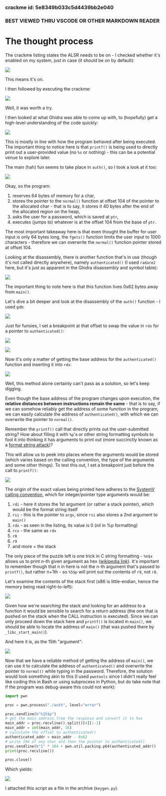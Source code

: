 ### crackme id: 5e8349b033c5d4439bb2e040
### BEST VIEWED THRU VSCODE OR OTHER MARKDOWN READER

# The thought process

The crackme listing states the ALSR needs to be on - I checked whether it's enabled on my system, just in case (it should be on by default):

![](assets/1.png)

This means it's on.

I then followed by executing the crackme:

![](assets/2.png)

Well, it was worth a try. 

I then looked at what Ghidra was able to come up with, to (hopefully) get a high-level understanding of the code quickly:

![](assets/3.png)

This is mostly in line with how the program behaved after being executed. The important thing to notice here is that `printf()` is being used to directly print out a user-provided value (no `%s` or nothing) - this can be a potential venue to explore later.

The main (hah) fun seems to take place in `auth()`, so I took a look at it too:

![](assets/4.png)


Okay, so the program:
1. reserves 64 bytes of memory for a char, 
2. stores the pointer to the `normal()` function at offset 104 of the pointer to the allocated char - that is to say, it stores it 40 bytes after the end of the allocated region on the heap,
3. asks the user for a password, which is saved at `ptr`,
4. executes (jumps to) whatever is at the offset 104 from the base of `ptr`.

The most important takeaway here is that even thought the buffer for user input is only 64 bytes long, the `fgets()` function limits the user input to 1000 characters - therefore we can overwrite the `normal()` function pointer stored at offset 104.

Looking at the disassembly, there is another function that's in use (though it's not called directly anywhere), namely `authenticated()` (I used `radare2` here, but it's just as apparent in the Ghidra disassembly and symbol table):

![](assets/5.png)

The important thing to note here is that this function lives 0x62 bytes away from `main()`.

Let's dive a bit deeper and look at the disassembly of the `auth()` function - I used `gdb`:

![](assets/6.png)

Just for funsies, I set a breakpoint at that offset to swap the value in `rdx` for a pointer to `authenticated()`:

![](assets/7.png)

![](assets/8.png)

Now it's only a matter of getting the base address for the `authenticated()` function and inserting it into `rdx`:

![](assets/9.png)

Well, this method alone certainly can't pass as a solution, so let's keep digging.

Even though the base address of the program changes upon execution, the **relative distances between instructions remain the same** - that is to say, if we can somehow reliably get the address of some function in the program, we can easily calculate the address of `authenticated()`, with which we can overwrite the pointer to `normal()`.

Remember the `printf()` call that directly prints out the user-submitted string? How about filling it with `%p`'s or other string formatting symbols to fool it into thinking it has arguments to print out (more succinctly known as a [format string attack](https://en.wikipedia.org/wiki/Uncontrolled_format_string))?

This will allow us to peek into places where the arguments would be stored (which varies based on the calling convention, the type of the arguments and some other things). To test this out, I set a breakpoint just before the call to `printf()`:

![](assets/10.png)

The origin of the exact values being printed here adheres to the [SystemV calling convention](https://en.wikipedia.org/wiki/X86_calling_conventions#System_V_AMD64_ABI), which for integer/pointer type arguments would be:
1. `rdi` - here it stores the 1st argument (or rather a stack pointer), which would be the format string itself
2. `rsi` - this is the pointer to `argv`, since `rsi` also stores a 2nd argument to `main()`
3. `rdx` - as seen in the listing, its value is 0 (nil in %p formatting)
4. `rcx` - the same as `rdx`
5. `r8`
6. `r9`
7. and more = the stack

The only piece of the puzzle left is one trick in C string formatting - `%n$x` allows us to print n-th given argument as hex ([wikipedia link](https://en.wikipedia.org/wiki/Printf#Parameter_field)). It's important to remember though that n in here is not the n-th argument that's passed to `printf()`, but rather n+1th - so `%5$p` will print out the contents of `r9`, not `r8`.

Let's examine the contents of the stack first (x86 is little-endian, hence the memory being read right-to-left):

![](assets/11.png)


Given how we're searching the stack and looking for an address to a function it would be sensible to search for a return address (the one that is pushed on the stack when the CALL instruction is executed).
Since we can only proceed down the stack here and `printf()` is located in `main()`, we should be able to locate the address of `main()` (that was pushed there by `_libc_start_main()`).

And here it is, as the 15th "argument":

![](assets/12.png)

Now that we have a reliable method of getting the address of `main()`, we can use it to calculate the address of `authenticated()` and overwrite the pointer to `normal()` while typing in the password.
Therefore, the solution would look something akin to this (I used `pwntools` since I didn't really feel like coding this in Bash or using subprocess in Python, but do take note that if the program was debug-aware this could not work):

```python
import pwn

proc = pwn.process("./auth", level="error")

proc.sendline(b"%15$p")
# get the main address from the response and convert it to hex
main_addr = proc.recvline().split()[4][:-1]
main_addr = int(main_addr, 16)
# calculate the offset to authenticated()
authenticated_addr = main_addr - 0x62
# write 104 of any char and then the pointer to authenticated()
proc.sendline(b"1" * 104 + pwn.util.packing.p64(authenticated_addr))
print(proc.recvline())

proc.close()
```

Which yields:

![](assets/13.png)

I attached this script as a file in the archive (`keygen.py`).
